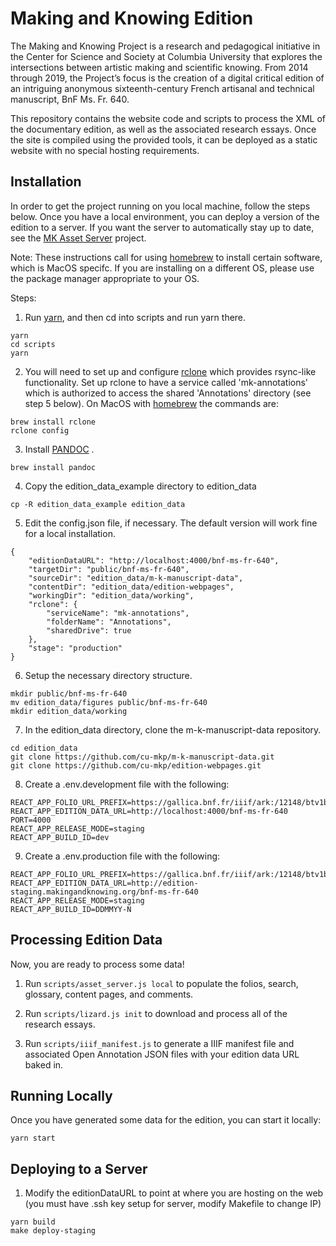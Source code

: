 Making and Knowing Edition 
======

The Making and Knowing Project is a research and pedagogical initiative in the Center for Science and Society at Columbia University that explores the intersections between artistic making and scientific knowing. From 2014 through 2019, the Project’s focus is the creation of a digital critical edition of an intriguing anonymous sixteenth-century French artisanal and technical manuscript, BnF Ms. Fr. 640.

This repository contains the website code and scripts to process the XML of the documentary edition, as well as the associated research essays. Once the site is compiled using the provided tools, it can be deployed as a static website with no special hosting requirements. 

Installation
------

In order to get the project running on you local machine, follow the steps below. Once you have a local environment, you can deploy a version of the edition to a server. If you want the server to automatically stay up to date, see the [MK Asset Server](https://github.com/performant-software/making-knowing-assetserver) project.

Note: These instructions call for using [homebrew](https://brew.sh/) to install certain software, which is MacOS specifc. If you are installing on a different OS, please use the package manager appropriate to your OS.

Steps:

1. Run [yarn](https://yarnpkg.com), and then cd into scripts and run yarn there.

```
yarn 
cd scripts
yarn
```

2. You will need to set up and configure [rclone](https://rclone.org/) which provides rsync-like functionality. Set up rclone to have a service called 'mk-annotations' which is authorized to access the shared 'Annotations' directory (see step 5 below). On MacOS with [homebrew](https://brew.sh/) the commands are:  

```
brew install rclone  
rclone config
```

3. Install [PANDOC](https://pandoc.org/) .

```
brew install pandoc
```

4. Copy the edition_data_example directory to edition_data

```
cp -R edition_data_example edition_data
```

5. Edit the config.json file, if necessary. The default version will work fine for a local installation.

```
{
    "editionDataURL": "http://localhost:4000/bnf-ms-fr-640",
    "targetDir": "public/bnf-ms-fr-640",
    "sourceDir": "edition_data/m-k-manuscript-data",
    "contentDir": "edition_data/edition-webpages",
    "workingDir": "edition_data/working",
    "rclone": {
        "serviceName": "mk-annotations",
        "folderName": "Annotations",
        "sharedDrive": true
    },
    "stage": "production"
}
```

6. Setup the necessary directory structure. 

```
mkdir public/bnf-ms-fr-640
mv edition_data/figures public/bnf-ms-fr-640 
mkdir edition_data/working
```

7. In the edition_data directory, clone the m-k-manuscript-data repository.

```
cd edition_data
git clone https://github.com/cu-mkp/m-k-manuscript-data.git
git clone https://github.com/cu-mkp/edition-webpages.git
```

8. Create a .env.development file with the following:

```
REACT_APP_FOLIO_URL_PREFIX=https://gallica.bnf.fr/iiif/ark:/12148/btv1b10500001g/canvas/
REACT_APP_EDITION_DATA_URL=http://localhost:4000/bnf-ms-fr-640
PORT=4000
REACT_APP_RELEASE_MODE=staging
REACT_APP_BUILD_ID=dev
```

9. Create a .env.production file with the following:

```
REACT_APP_FOLIO_URL_PREFIX=https://gallica.bnf.fr/iiif/ark:/12148/btv1b10500001g/canvas/
REACT_APP_EDITION_DATA_URL=http://edition-staging.makingandknowing.org/bnf-ms-fr-640
REACT_APP_RELEASE_MODE=staging
REACT_APP_BUILD_ID=DDMMYY-N
```

Processing Edition Data
----------
Now, you are ready to process some data!

1. Run `scripts/asset_server.js local` to populate the folios, search, glossary, content pages, and comments.

2. Run `scripts/lizard.js init` to download and process all of the research essays.

3. Run `scripts/iiif_manifest.js` to generate a IIIF manifest file and associated Open Annotation JSON files with your edition data URL baked in.


Running Locally
-------

Once you have generated some data for the edition, you can start it locally:

```
yarn start
```

Deploying to a Server
---------------

1. Modify the editionDataURL to point at where you are hosting on the web
(you must have .ssh key setup for server, modify Makefile to change IP)

```
yarn build
make deploy-staging
```
